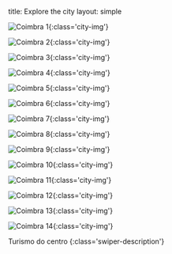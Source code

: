 title: Explore the city
layout: simple

<div class="swiper-buttons d-none d-sm-block">

<div class="swiper-button-prev"></div>

<div class="swiper-button-next"></div>

</div>

<div markdown="1" class="swiper">

<div markdown="1" class="col-12 swiper-wrapper">

<div markdown="1" class="swiper-slide">

![Coimbra 1](/static/images/coimbra/thumbnails/coimbra_01.jpg){:class='city-img'}

</div>

<div markdown="1" class="swiper-slide">

![Coimbra 2](/static/images/coimbra/thumbnails/coimbra_02.jpg){:class='city-img'}

</div>

<div markdown="1" class="swiper-slide">

![Coimbra 3](/static/images/coimbra/thumbnails/coimbra_03.jpg){:class='city-img'}

</div>

<div markdown="1" class="swiper-slide">

![Coimbra 4](/static/images/coimbra/thumbnails/coimbra_04.jpg){:class='city-img'}

</div>

<div markdown="1" class="swiper-slide">

![Coimbra 5](/static/images/coimbra/thumbnails/coimbra_05.jpg){:class='city-img'}

</div>

<div markdown="1" class="swiper-slide">

![Coimbra 6](/static/images/coimbra/thumbnails/coimbra_06.jpg){:class='city-img'}

</div>

<div markdown="1" class="swiper-slide">

![Coimbra 7](/static/images/coimbra/thumbnails/coimbra_07.jpg){:class='city-img'}

</div>

<div markdown="1" class="swiper-slide">

![Coimbra 8](/static/images/coimbra/thumbnails/coimbra_08.jpg){:class='city-img'}

</div>

<div markdown="1" class="swiper-slide">

![Coimbra 9](/static/images/coimbra/thumbnails/coimbra_09.jpg){:class='city-img'}

</div>

<div markdown="1" class="swiper-slide">

![Coimbra 10](/static/images/coimbra/thumbnails/coimbra_10.jpg){:class='city-img'}

</div>

<div markdown="1" class="swiper-slide">

![Coimbra 11](/static/images/coimbra/thumbnails/coimbra_11.jpg){:class='city-img'}

</div>

<div markdown="1" class="swiper-slide">

![Coimbra 12](/static/images/coimbra/thumbnails/coimbra_12.jpg){:class='city-img'}

</div>

<div markdown="1" class="swiper-slide">

![Coimbra 13](/static/images/coimbra/thumbnails/coimbra_13.jpg){:class='city-img'}

</div>

<div markdown="1" class="swiper-slide">

![Coimbra 14](/static/images/coimbra/thumbnails/coimbra_14.jpg){:class='city-img'}

</div>


</div>

Turismo do centro
{:class='swiper-description'}

</div>

<script>
  window.addEventListener("DOMContentLoaded", function(){
    const swiper = new Swiper('.swiper', {
      slidesPerView: "auto",
      grabCursor: true,
    loop: true,
      navigation: {
      nextEl: '.swiper-button-next',
      prevEl: '.swiper-button-prev',
  },
    });
  });
</script>

